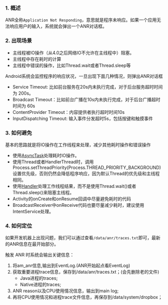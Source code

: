 ### 1. 概述

ANR全称`Application Not Responding`，意思就是程序未响应。如果一个应用无法响应用户的输入，系统就会弹出一个ANR对话框。

### 2. 出现场景

- 主线程被IO操作（从4.0之后网络IO不允许在主线程中）阻塞。
- 主线程中存在耗时的计算
- 主线程中错误的操作，比如Thread.wait或者Thread.sleep等

Android系统会监控程序的响应状况，一旦出现下面几种情况，则弹出ANR对话框

- Service Timeout:  比如前台服务在20s内未执行完成，对于后台服务超时时间为 200s。
- Broadcast Timeout：比如前台广播在10s内未执行完成，对于后台广播超时时间为 60s
- ContentProvider Timeout：内容提供者执行超时时间10s
- InputDispatching Timeout: 输入事件分发超时5s，包括按键和触摸事件

### 3. 如何避免

基本的思路就是将IO操作在工作线程来处理，减少其他耗时操作和错误操作

- 使用[AsyncTask](http://droidyue.com/blog/2014/11/08/bad-smell-of-asynctask-in-android/)处理耗时IO操作。
- 使用Thread或者HandlerThread时，调用Process.setThreadPriority(Process.THREAD_PRIORITY_BACKGROUND)设置优先级，否则仍然会降低程序响应，因为默认Thread的优先级和主线程相同。
- 使用[Handler](http://droidyue.com/blog/2014/12/28/in-android-handler-classes-should-be-static-or-leaks-might-occur/)处理工作线程结果，而不是使用Thread.wait()或者Thread.sleep()来阻塞主线程。
- Activity的onCreate和onResume回调中尽量避免耗时的代码
- BroadcastReceiver中onReceive代码也要尽量减少耗时，建议使用IntentService处理。

### 4. 如何定位

如果开发机器上出现问题，我们可以通过查看`/data/anr/traces.txt`即可，最新的ANR信息在最开始部分。

触发 ANR 时系统会输出关键信息：

1. 将am_anr信息,输出到EventLog.(ANR开始起点看EventLog)
2. 获取重要进程trace信息，保存到/data/anr/traces.txt；(会先删除老的文件)
   - Java进程的traces;
   - Native进程的traces;
3. ANR reason以及CPU使用情况信息，输出到main log;
4. 再将CPU使用情况和进程trace文件信息，再保存到/data/system/dropbox；